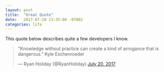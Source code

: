 ```yaml
---
layout: post
title:  "Great Quote"
date:   2017-07-20 13:35:00 -07002
categories: life
---
```


This quote below describes quite a few developers I know.

<blockquote class="twitter-tweet" data-lang="en"><p lang="en" dir="ltr">&quot;Knowledge without practice can create a kind of arrogance that is dangerous.&quot; Kyle Eschenroeder</p>&mdash; Ryan Holiday (@RyanHoliday) <a href="https://twitter.com/RyanHoliday/status/888133936026701828">July 20, 2017</a></blockquote>
<script async src="//platform.twitter.com/widgets.js" charset="utf-8"></script>